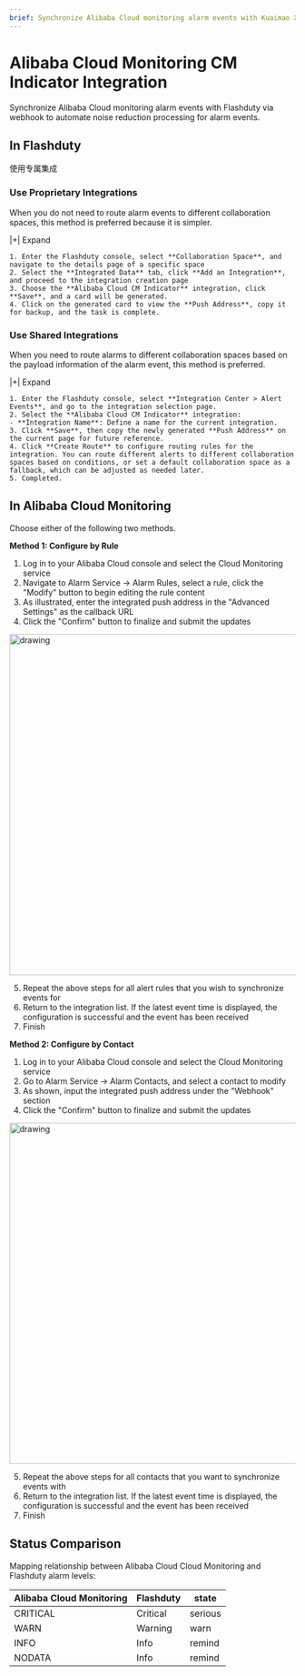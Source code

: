```yaml
---
brief: Synchronize Alibaba Cloud monitoring alarm events with Kuaimao Xinyun via webhook to automate noise reduction processing for alarm events
---
```


# Alibaba Cloud Monitoring CM Indicator Integration

Synchronize Alibaba Cloud monitoring alarm events with Flashduty via webhook to automate noise reduction processing for alarm events.

## In Flashduty
使用专属集成

### Use Proprietary Integrations

When you do not need to route alarm events to different collaboration spaces, this method is preferred because it is simpler.

|+| Expand

    1. Enter the Flashduty console, select **Collaboration Space**, and navigate to the details page of a specific space
    2. Select the **Integrated Data** tab, click **Add an Integration**, and proceed to the integration creation page
    3. Choose the **Alibaba Cloud CM Indicator** integration, click **Save**, and a card will be generated.
    4. Click on the generated card to view the **Push Address**, copy it for backup, and the task is complete.

### Use Shared Integrations

When you need to route alarms to different collaboration spaces based on the payload information of the alarm event, this method is preferred.

|+| Expand

    1. Enter the Flashduty console, select **Integration Center > Alert Events**, and go to the integration selection page.
    2. Select the **Alibaba Cloud CM Indicator** integration:
    - **Integration Name**: Define a name for the current integration.
    3. Click **Save**, then copy the newly generated **Push Address** on the current page for future reference.
    4. Click **Create Route** to configure routing rules for the integration. You can route different alerts to different collaboration spaces based on conditions, or set a default collaboration space as a fallback, which can be adjusted as needed later.
    5. Completed.

## In Alibaba Cloud Monitoring
Choose either of the following two methods.

**Method 1: Configure by Rule**

1. Log in to your Alibaba Cloud console and select the Cloud Monitoring service
2. Navigate to Alarm Service -> Alarm Rules, select a rule, click the "Modify" button to begin editing the rule content
3. As illustrated, enter the integrated push address in the "Advanced Settings" as the callback URL
4. Click the "Confirm" button to finalize and submit the updates

<img alt="drawing" width="600" src="https://fcdoc.github.io/img/zh/flashduty/mixin/alert_integration/aliyun_cm_metric/1.avif" />

5. Repeat the above steps for all alert rules that you wish to synchronize events for
6. Return to the integration list. If the latest event time is displayed, the configuration is successful and the event has been received
7. Finish

**Method 2: Configure by Contact**

1. Log in to your Alibaba Cloud console and select the Cloud Monitoring service
2. Go to Alarm Service -> Alarm Contacts, and select a contact to modify
3. As shown, input the integrated push address under the "Webhook" section
4. Click the "Confirm" button to finalize and submit the updates

<img alt="drawing" width="600" src="https://fcdoc.github.io/img/zh/flashduty/mixin/alert_integration/aliyun_cm_metric/2.avif" />

5. Repeat the above steps for all contacts that you want to synchronize events with
6. Return to the integration list. If the latest event time is displayed, the configuration is successful and the event has been received
7. Finish

## Status Comparison

Mapping relationship between Alibaba Cloud Cloud Monitoring and Flashduty alarm levels:

| Alibaba Cloud Monitoring |  Flashduty  | state |
| ------------ | -------- | ---- |
| CRITICAL     | Critical | serious |
| WARN         | Warning  | warn |
| INFO         | Info     | remind |
| NODATA       | Info     | remind |